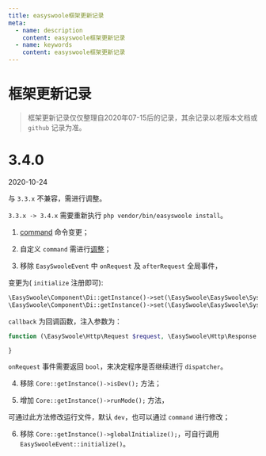 ```yaml
---
title: easyswoole框架更新记录
meta:
  - name: description
    content: easyswoole框架更新记录
  - name: keywords
    content: easyswoole框架更新记录
---
```


# 框架更新记录
> 框架更新记录仅仅整理自2020年07-15后的记录，其余记录以老版本文档或 `github` 记录为准。

# 3.4.0

2020-10-24

与 `3.3.x` 不兼容，需进行调整。

`3.3.x -> 3.4.x` 需要重新执行 `php vendor/bin/easyswoole install`。

1. [command](/QuickStart/command) 命令变更；

2. 自定义 `command` 需进行[调整](https://github.com/easy-swoole/command)；

3. 移除 `EasySwooleEvent` 中 `onRequest` 及 `afterRequest` 全局事件，

变更为( `initialize` 注册即可):
```php
\EasySwoole\Component\Di::getInstance()->set(\EasySwoole\EasySwoole\SysConst::HTTP_GLOBAL_ON_REQUEST, callback);
\EasySwoole\Component\Di::getInstance()->set(\EasySwoole\EasySwoole\SysConst::HTTP_GLOBAL_AFTER_REQUEST, callback);
```

`callback` 为回调函数，注入参数为：
```php
function (\EasySwoole\Http\Request $request, \EasySwoole\Http\Response $response){

}
```

`onRequest` 事件需要返回 `bool`，来决定程序是否继续进行 `dispatcher`。

4. 移除 `Core::getInstance()->isDev();` 方法；

5. 增加 `Core::getInstance()->runMode();` 方法，

可通过此方法修改运行文件，默认 `dev`，也可以通过 `command` 进行修改；

6. 移除 `Core::getInstance()->globalInitialize();`，可自行调用 `EasySwooleEvent::initialize()`。

